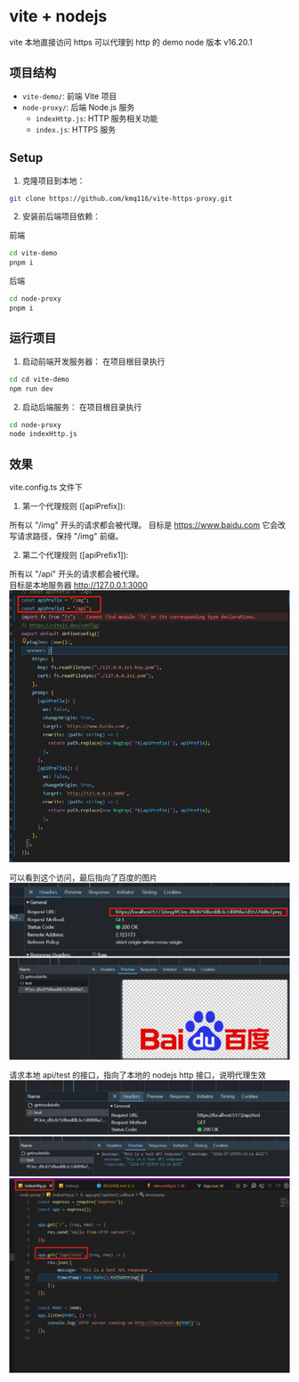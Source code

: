 # vite + nodejs  

vite 本地直接访问 https 可以代理到 http 的 demo
node 版本 v16.20.1

## 项目结构

- `vite-demo/`: 前端 Vite 项目
- `node-proxy/`: 后端 Node.js 服务
  - `indexHttp.js`: HTTP 服务相关功能
  - `index.js`: HTTPS 服务

## Setup

1. 克隆项目到本地：

```bash
git clone https://github.com/kmq116/vite-https-proxy.git
```

2. 安装前后端项目依赖：

前端

```bash
cd vite-demo
pnpm i
```

后端

```bash
cd node-proxy
pnpm i
```

## 运行项目

1. 启动前端开发服务器：
在项目根目录执行

```bash
cd cd vite-demo
npm run dev
```

2. 启动后端服务：
在项目根目录执行

```bash
cd node-proxy
node indexHttp.js
```

## 效果

vite.config.ts 文件下

1. 第一个代理规则 ([apiPrefix]):  

所有以 "/img" 开头的请求都会被代理。
目标是 <https://www.baidu.com>
它会改写请求路径，保持 "/img" 前缀。  

2. 第二个代理规则 ([apiPrefix1]):

所有以 "/api" 开头的请求都会被代理。  
目标是本地服务器 <http://127.0.0.1:3000>
![alt text](image.png)

可以看到这个访问，最后指向了百度的图片
![alt text](image-1.png)
![alt text](image-2.png)

请求本地 api/test 的接口，指向了本地的 nodejs http 接口，说明代理生效
![alt text](image-3.png)
![alt text](image-5.png)
![alt text](image-4.png)
